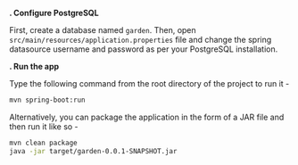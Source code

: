 

**. Configure PostgreSQL**

First, create a database named `garden`. Then, open `src/main/resources/application.properties` file and change the spring datasource username and password as per your PostgreSQL installation.

**. Run the app**

Type the following command from the root directory of the project to run it -

```bash
mvn spring-boot:run
```

Alternatively, you can package the application in the form of a JAR file and then run it like so -

```bash
mvn clean package
java -jar target/garden-0.0.1-SNAPSHOT.jar
```
